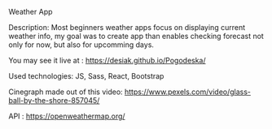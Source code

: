 Weather App

Description:
Most beginners weather apps focus on displaying current weather info, 
my goal was to create app than enables checking forecast not only for now, 
but also for upcomming days.

You may see it live at : https://desiak.github.io/Pogodeska/

Used technologies: JS, Sass, React, Bootstrap

Cinegraph made out of this video: https://www.pexels.com/video/glass-ball-by-the-shore-857045/

API  : https://openweathermap.org/
